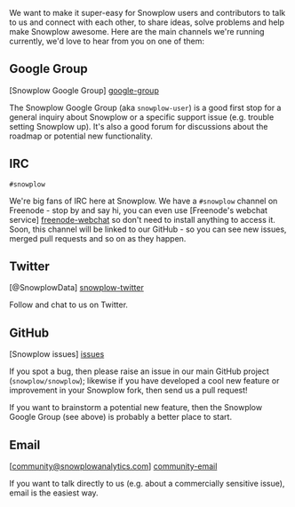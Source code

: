 We want to make it super-easy for Snowplow users and contributors to talk to us and connect with each other, to share ideas, solve problems and help make Snowplow awesome. Here are the main channels we're running currently, we'd love to hear from you on one of them:

## Google Group

[Snowplow Google Group] [google-group]

The Snowplow Google Group (aka `snowplow-user`) is a good first stop for a general inquiry about Snowplow or a specific support issue (e.g. trouble setting Snowplow up). It's also a good forum for discussions about the roadmap or potential new functionality.

## IRC

`#snowplow`

We're big fans of IRC here at Snowplow. We have a `#snowplow` channel on Freenode - stop by and say hi, you can even use [Freenode's webchat service] [freenode-webchat] so don't need to install anything to access it. Soon, this channel will be linked to our GitHub - so you can see new issues, merged pull requests and so on as they happen.

## Twitter

[@SnowplowData] [snowplow-twitter]

Follow and chat to us on Twitter.

## GitHub

[Snowplow issues] [issues]

If you spot a bug, then please raise an issue in our main GitHub project (`snowplow/snowplow`); likewise if you have developed a cool new feature or improvement in your Snowplow fork, then send us a pull request!

If you want to brainstorm a potential new feature, then the Snowplow Google Group (see above) is probably a better place to start.

## Email

[community@snowplowanalytics.com] [community-email]

If you want to talk directly to us (e.g. about a commercially sensitive issue), email is the easiest way.

[google-group]: https://groups.google.com/forum/#!forum/snowplow-user
[snowplow-twitter]: https://twitter.com/SnowplowData
[new-issue]: https://github.com/snowplow/snowplow/issues/new
[issues]: https://github.com/snowplow/snowplow/issues?direction=desc&sort=created&state=open
[community-email]: mailto:community@snowplowanalytics.com
[freenode-webchat]: http://webchat.freenode.net/